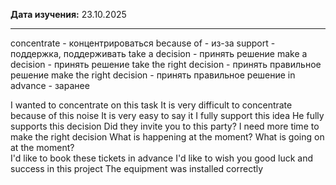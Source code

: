 **Дата изучения:** 23.10.2025  

---
concentrate - концентрироваться
because of - из-за
support - поддержка, поддерживать
take a decision - принять решение
make a  decision - принять решение
take the right decision - принять правильное решение
make  the right decision - принять правильное решение
in advance - заранее

I wanted to concentrate on this task
It is very difficult to concentrate because of this noise
It is very easy to say it
I fully support this idea
He fully supports this decision
Did they invite you to this party? 
I need more time to make the right decision
What is happening at the moment?
What is going on at the moment?  
I'd like to book these tickets in advance
I'd like to wish you good luck and success in this project 
The equipment was installed correctly 

